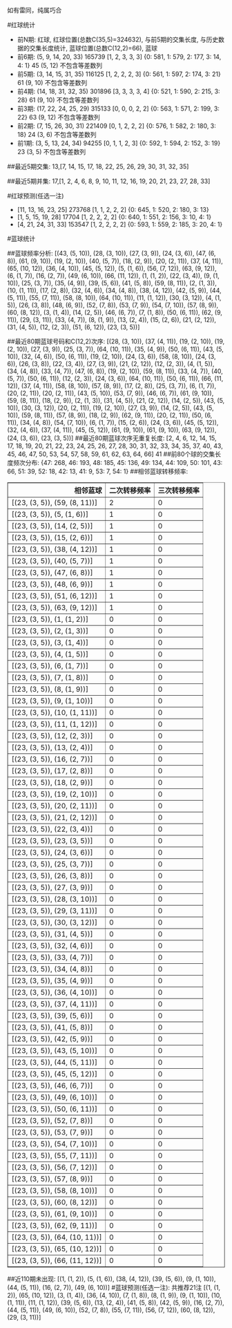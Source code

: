 <!-- 
.. title: 大乐透16037期(2016-04-02)数据分析报告
.. slug: dlott-16037-2016-04-02-report
.. date: 2016-04-03 08:00:00 UTC+08:00
.. tags: Lottery
.. link: 
.. description: 
.. type: text
-->

如有雷同，纯属巧合

<!-- TEASER_END-->

#红球统计

- 前N期: 红球, 红球位置(总数C(35,5)=324632), 与前5期的交集长度, 与历史数据的交集长度统计, 蓝球位置(总数C(12,2)=66), 蓝球
- 前6期: (5, 9, 14, 20, 33) 165739 [1, 2, 3, 3, 3] {0: 581, 1: 579, 2: 177, 3: 14, 4: 1} 45 (5, 12) 不包含等差数列
- 前5期: (3, 14, 15, 31, 35) 116125 [1, 2, 2, 2, 3] {0: 561, 1: 597, 2: 174, 3: 21} 61 (9, 10) 不包含等差数列
- 前4期: (14, 18, 31, 32, 35) 301896 [3, 3, 3, 3, 4] {0: 521, 1: 590, 2: 215, 3: 28} 61 (9, 10) 不包含等差数列
- 前3期: (17, 22, 24, 25, 29) 315133 [0, 0, 0, 2, 2] {0: 563, 1: 571, 2: 199, 3: 22} 63 (9, 12) 不包含等差数列
- 前2期: (7, 15, 26, 30, 31) 221409 [0, 1, 2, 2, 2] {0: 576, 1: 582, 2: 180, 3: 18} 24 (3, 6) 不包含等差数列
- 前1期: (3, 5, 13, 24, 34) 94255 [0, 1, 1, 2, 3] {0: 592, 1: 594, 2: 152, 3: 19} 23 (3, 5) 不包含等差数列

##最近5期交集:
13,[7, 14, 15, 17, 18, 22, 25, 26, 29, 30, 31, 32, 35]

##最近5期并集:
17,[1, 2, 4, 6, 8, 9, 10, 11, 12, 16, 19, 20, 21, 23, 27, 28, 33]

#红球预测(任选一注)

- [11, 13, 16, 23, 25] 273768 [1, 1, 2, 2, 2] {0: 645, 1: 520, 2: 180, 3: 13}
- [1, 5, 15, 19, 28] 17704 [1, 2, 2, 2, 2] {0: 640, 1: 551, 2: 156, 3: 10, 4: 1}
- [4, 21, 24, 31, 33] 153547 [1, 2, 2, 2, 2] {0: 593, 1: 559, 2: 185, 3: 20, 4: 1}

#蓝球统计

##蓝球频率分析:
[(43, (5, 10)), (28, (3, 10)), (27, (3, 9)), (24, (3, 6)), (47, (6, 8)), (61, (9, 10)), (19, (2, 10)), (40, (5, 7)), (18, (2, 9)), (20, (2, 11)), (37, (4, 11)), (65, (10, 12)), (36, (4, 10)), (45, (5, 12)), (5, (1, 6)), (56, (7, 12)), (63, (9, 12)), (6, (1, 7)), (16, (2, 7)), (49, (6, 10)), (66, (11, 12)), (1, (1, 2)), (22, (3, 4)), (9, (1, 10)), (25, (3, 7)), (35, (4, 9)), (39, (5, 6)), (41, (5, 8)), (59, (8, 11)), (2, (1, 3)), (10, (1, 11)), (17, (2, 8)), (32, (4, 6)), (34, (4, 8)), (38, (4, 12)), (42, (5, 9)), (44, (5, 11)), (55, (7, 11)), (58, (8, 10)), (64, (10, 11)), (11, (1, 12)), (30, (3, 12)), (4, (1, 5)), (26, (3, 8)), (48, (6, 9)), (52, (7, 8)), (53, (7, 9)), (54, (7, 10)), (57, (8, 9)), (60, (8, 12)), (3, (1, 4)), (14, (2, 5)), (46, (6, 7)), (7, (1, 8)), (50, (6, 11)), (62, (9, 11)), (29, (3, 11)), (33, (4, 7)), (8, (1, 9)), (13, (2, 4)), (15, (2, 6)), (21, (2, 12)), (31, (4, 5)), (12, (2, 3)), (51, (6, 12)), (23, (3, 5))]

##最近80期蓝球号码和C(12,2)次序:
 [(28, (3, 10)), (37, (4, 11)), (19, (2, 10)), (19, (2, 10)), (27, (3, 9)), (25, (3, 7)), (64, (10, 11)), (35, (4, 9)), (50, (6, 11)), (43, (5, 10)), (32, (4, 6)), (50, (6, 11)), (19, (2, 10)), (24, (3, 6)), (58, (8, 10)), (24, (3, 6)), (26, (3, 8)), (22, (3, 4)), (27, (3, 9)), (21, (2, 12)), (12, (2, 3)), (4, (1, 5)), (34, (4, 8)), (33, (4, 7)), (47, (6, 8)), (19, (2, 10)), (59, (8, 11)), (33, (4, 7)), (40, (5, 7)), (50, (6, 11)), (12, (2, 3)), (24, (3, 6)), (64, (10, 11)), (50, (6, 11)), (66, (11, 12)), (37, (4, 11)), (58, (8, 10)), (57, (8, 9)), (17, (2, 8)), (25, (3, 7)), (6, (1, 7)), (20, (2, 11)), (20, (2, 11)), (43, (5, 10)), (53, (7, 9)), (46, (6, 7)), (61, (9, 10)), (59, (8, 11)), (18, (2, 9)), (2, (1, 3)), (31, (4, 5)), (21, (2, 12)), (14, (2, 5)), (43, (5, 10)), (30, (3, 12)), (20, (2, 11)), (19, (2, 10)), (27, (3, 9)), (14, (2, 5)), (43, (5, 10)), (59, (8, 11)), (57, (8, 9)), (18, (2, 9)), (62, (9, 11)), (20, (2, 11)), (50, (6, 11)), (34, (4, 8)), (54, (7, 10)), (6, (1, 7)), (15, (2, 6)), (24, (3, 6)), (45, (5, 12)), (32, (4, 6)), (37, (4, 11)), (45, (5, 12)), (61, (9, 10)), (61, (9, 10)), (63, (9, 12)), (24, (3, 6)), (23, (3, 5))]
##最近80期蓝球次序无重复长度:
 [2, 4, 6, 12, 14, 15, 17, 18, 19, 20, 21, 22, 23, 24, 25, 26, 27, 28, 30, 31, 32, 33, 34, 35, 37, 40, 43, 45, 46, 47, 50, 53, 54, 57, 58, 59, 61, 62, 63, 64, 66] 41
##前80个球的交集长度频次分布:
{47: 268, 46: 193, 48: 185, 45: 136, 49: 134, 44: 109, 50: 101, 43: 66, 51: 39, 52: 18, 42: 13, 41: 9, 53: 7, 54: 1}
##相邻蓝球转移频率:
 <table border="1" class="table table-striped dataframe">
  <thead>
    <tr style="text-align: right;">
      <th>相邻蓝球</th>
      <th>二次转移频率</th>
      <th>三次转移频率</th>
    </tr>
  </thead>
  <tbody>
    <tr>
      <td>[(23, (3, 5)), (59, (8, 11))]</td>
      <td>2</td>
      <td>0</td>
    </tr>
    <tr>
      <td>[(23, (3, 5)), (5, (1, 6))]</td>
      <td>1</td>
      <td>0</td>
    </tr>
    <tr>
      <td>[(23, (3, 5)), (14, (2, 5))]</td>
      <td>1</td>
      <td>0</td>
    </tr>
    <tr>
      <td>[(23, (3, 5)), (15, (2, 6))]</td>
      <td>1</td>
      <td>0</td>
    </tr>
    <tr>
      <td>[(23, (3, 5)), (38, (4, 12))]</td>
      <td>1</td>
      <td>0</td>
    </tr>
    <tr>
      <td>[(23, (3, 5)), (40, (5, 7))]</td>
      <td>1</td>
      <td>0</td>
    </tr>
    <tr>
      <td>[(23, (3, 5)), (47, (6, 8))]</td>
      <td>1</td>
      <td>0</td>
    </tr>
    <tr>
      <td>[(23, (3, 5)), (48, (6, 9))]</td>
      <td>1</td>
      <td>0</td>
    </tr>
    <tr>
      <td>[(23, (3, 5)), (51, (6, 12))]</td>
      <td>1</td>
      <td>0</td>
    </tr>
    <tr>
      <td>[(23, (3, 5)), (63, (9, 12))]</td>
      <td>1</td>
      <td>0</td>
    </tr>
    <tr>
      <td>[(23, (3, 5)), (1, (1, 2))]</td>
      <td>0</td>
      <td>0</td>
    </tr>
    <tr>
      <td>[(23, (3, 5)), (2, (1, 3))]</td>
      <td>0</td>
      <td>0</td>
    </tr>
    <tr>
      <td>[(23, (3, 5)), (3, (1, 4))]</td>
      <td>0</td>
      <td>0</td>
    </tr>
    <tr>
      <td>[(23, (3, 5)), (4, (1, 5))]</td>
      <td>0</td>
      <td>0</td>
    </tr>
    <tr>
      <td>[(23, (3, 5)), (6, (1, 7))]</td>
      <td>0</td>
      <td>0</td>
    </tr>
    <tr>
      <td>[(23, (3, 5)), (7, (1, 8))]</td>
      <td>0</td>
      <td>0</td>
    </tr>
    <tr>
      <td>[(23, (3, 5)), (8, (1, 9))]</td>
      <td>0</td>
      <td>0</td>
    </tr>
    <tr>
      <td>[(23, (3, 5)), (9, (1, 10))]</td>
      <td>0</td>
      <td>0</td>
    </tr>
    <tr>
      <td>[(23, (3, 5)), (10, (1, 11))]</td>
      <td>0</td>
      <td>0</td>
    </tr>
    <tr>
      <td>[(23, (3, 5)), (11, (1, 12))]</td>
      <td>0</td>
      <td>0</td>
    </tr>
    <tr>
      <td>[(23, (3, 5)), (12, (2, 3))]</td>
      <td>0</td>
      <td>0</td>
    </tr>
    <tr>
      <td>[(23, (3, 5)), (13, (2, 4))]</td>
      <td>0</td>
      <td>0</td>
    </tr>
    <tr>
      <td>[(23, (3, 5)), (16, (2, 7))]</td>
      <td>0</td>
      <td>0</td>
    </tr>
    <tr>
      <td>[(23, (3, 5)), (17, (2, 8))]</td>
      <td>0</td>
      <td>0</td>
    </tr>
    <tr>
      <td>[(23, (3, 5)), (18, (2, 9))]</td>
      <td>0</td>
      <td>0</td>
    </tr>
    <tr>
      <td>[(23, (3, 5)), (19, (2, 10))]</td>
      <td>0</td>
      <td>0</td>
    </tr>
    <tr>
      <td>[(23, (3, 5)), (20, (2, 11))]</td>
      <td>0</td>
      <td>0</td>
    </tr>
    <tr>
      <td>[(23, (3, 5)), (21, (2, 12))]</td>
      <td>0</td>
      <td>0</td>
    </tr>
    <tr>
      <td>[(23, (3, 5)), (22, (3, 4))]</td>
      <td>0</td>
      <td>0</td>
    </tr>
    <tr>
      <td>[(23, (3, 5)), (23, (3, 5))]</td>
      <td>0</td>
      <td>0</td>
    </tr>
    <tr>
      <td>[(23, (3, 5)), (24, (3, 6))]</td>
      <td>0</td>
      <td>0</td>
    </tr>
    <tr>
      <td>[(23, (3, 5)), (25, (3, 7))]</td>
      <td>0</td>
      <td>0</td>
    </tr>
    <tr>
      <td>[(23, (3, 5)), (26, (3, 8))]</td>
      <td>0</td>
      <td>0</td>
    </tr>
    <tr>
      <td>[(23, (3, 5)), (27, (3, 9))]</td>
      <td>0</td>
      <td>0</td>
    </tr>
    <tr>
      <td>[(23, (3, 5)), (28, (3, 10))]</td>
      <td>0</td>
      <td>0</td>
    </tr>
    <tr>
      <td>[(23, (3, 5)), (29, (3, 11))]</td>
      <td>0</td>
      <td>0</td>
    </tr>
    <tr>
      <td>[(23, (3, 5)), (30, (3, 12))]</td>
      <td>0</td>
      <td>0</td>
    </tr>
    <tr>
      <td>[(23, (3, 5)), (31, (4, 5))]</td>
      <td>0</td>
      <td>0</td>
    </tr>
    <tr>
      <td>[(23, (3, 5)), (32, (4, 6))]</td>
      <td>0</td>
      <td>0</td>
    </tr>
    <tr>
      <td>[(23, (3, 5)), (33, (4, 7))]</td>
      <td>0</td>
      <td>0</td>
    </tr>
    <tr>
      <td>[(23, (3, 5)), (34, (4, 8))]</td>
      <td>0</td>
      <td>0</td>
    </tr>
    <tr>
      <td>[(23, (3, 5)), (35, (4, 9))]</td>
      <td>0</td>
      <td>0</td>
    </tr>
    <tr>
      <td>[(23, (3, 5)), (36, (4, 10))]</td>
      <td>0</td>
      <td>0</td>
    </tr>
    <tr>
      <td>[(23, (3, 5)), (37, (4, 11))]</td>
      <td>0</td>
      <td>0</td>
    </tr>
    <tr>
      <td>[(23, (3, 5)), (39, (5, 6))]</td>
      <td>0</td>
      <td>0</td>
    </tr>
    <tr>
      <td>[(23, (3, 5)), (41, (5, 8))]</td>
      <td>0</td>
      <td>0</td>
    </tr>
    <tr>
      <td>[(23, (3, 5)), (42, (5, 9))]</td>
      <td>0</td>
      <td>0</td>
    </tr>
    <tr>
      <td>[(23, (3, 5)), (43, (5, 10))]</td>
      <td>0</td>
      <td>0</td>
    </tr>
    <tr>
      <td>[(23, (3, 5)), (44, (5, 11))]</td>
      <td>0</td>
      <td>0</td>
    </tr>
    <tr>
      <td>[(23, (3, 5)), (45, (5, 12))]</td>
      <td>0</td>
      <td>0</td>
    </tr>
    <tr>
      <td>[(23, (3, 5)), (46, (6, 7))]</td>
      <td>0</td>
      <td>0</td>
    </tr>
    <tr>
      <td>[(23, (3, 5)), (49, (6, 10))]</td>
      <td>0</td>
      <td>0</td>
    </tr>
    <tr>
      <td>[(23, (3, 5)), (50, (6, 11))]</td>
      <td>0</td>
      <td>0</td>
    </tr>
    <tr>
      <td>[(23, (3, 5)), (52, (7, 8))]</td>
      <td>0</td>
      <td>0</td>
    </tr>
    <tr>
      <td>[(23, (3, 5)), (53, (7, 9))]</td>
      <td>0</td>
      <td>0</td>
    </tr>
    <tr>
      <td>[(23, (3, 5)), (54, (7, 10))]</td>
      <td>0</td>
      <td>0</td>
    </tr>
    <tr>
      <td>[(23, (3, 5)), (55, (7, 11))]</td>
      <td>0</td>
      <td>0</td>
    </tr>
    <tr>
      <td>[(23, (3, 5)), (56, (7, 12))]</td>
      <td>0</td>
      <td>0</td>
    </tr>
    <tr>
      <td>[(23, (3, 5)), (57, (8, 9))]</td>
      <td>0</td>
      <td>0</td>
    </tr>
    <tr>
      <td>[(23, (3, 5)), (58, (8, 10))]</td>
      <td>0</td>
      <td>0</td>
    </tr>
    <tr>
      <td>[(23, (3, 5)), (60, (8, 12))]</td>
      <td>0</td>
      <td>0</td>
    </tr>
    <tr>
      <td>[(23, (3, 5)), (61, (9, 10))]</td>
      <td>0</td>
      <td>0</td>
    </tr>
    <tr>
      <td>[(23, (3, 5)), (62, (9, 11))]</td>
      <td>0</td>
      <td>0</td>
    </tr>
    <tr>
      <td>[(23, (3, 5)), (64, (10, 11))]</td>
      <td>0</td>
      <td>0</td>
    </tr>
    <tr>
      <td>[(23, (3, 5)), (65, (10, 12))]</td>
      <td>0</td>
      <td>0</td>
    </tr>
    <tr>
      <td>[(23, (3, 5)), (66, (11, 12))]</td>
      <td>0</td>
      <td>0</td>
    </tr>
  </tbody>
</table>
##近110期未出现:
 [(1, (1, 2)), (5, (1, 6)), (38, (4, 12)), (39, (5, 6)), (9, (1, 10)), (44, (5, 11)), (16, (2, 7)), (49, (6, 10))]
#蓝球预测(任选一注):
共推荐21注
 [(1, (1, 2)), (65, (10, 12)), (3, (1, 4)), (36, (4, 10)), (7, (1, 8)), (8, (1, 9)), (9, (1, 10)), (10, (1, 11)), (11, (1, 12)), (39, (5, 6)), (13, (2, 4)), (41, (5, 8)), (42, (5, 9)), (16, (2, 7)), (44, (5, 11)), (49, (6, 10)), (52, (7, 8)), (55, (7, 11)), (56, (7, 12)), (60, (8, 12)), (29, (3, 11))]

